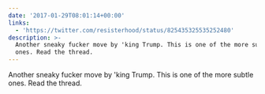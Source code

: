 ```yaml
---
date: '2017-01-29T08:01:14+00:00'
links:
  - 'https://twitter.com/resisterhood/status/825435325535252480'
description: >-
  Another sneaky fucker move by 'king Trump. This is one of the more subtle
  ones. Read the thread.
---
```

Another sneaky fucker move by 'king Trump. This is one of the more subtle ones. Read the thread. 
